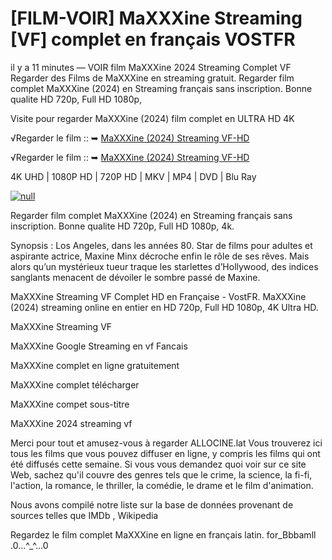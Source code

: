 # [FILM-VOIR] MaXXXine Streaming [VF] complet en français VOSTFR

il y a 11 minutes — VOIR film MaXXXine 2024 Streaming Complet VF Regarder des Films de MaXXXine en streaming gratuit. Regarder film complet MaXXXine (2024) en Streaming français sans inscription. Bonne qualite HD 720p, Full HD 1080p,

Visite pour regarder MaXXXine (2024) film complet en ULTRA HD 4K

√Regarder le film :: ➥ [MaXXXine (2024) Streaming VF-HD](https://maxstream-best.blogspot.com/2024/07/maxxxinevf.html)

√Regarder le film :: ➥ [MaXXXine (2024) Streaming VF-HD](https://maxstream-best.blogspot.com/2024/07/maxxxinevf.html)

4K UHD | 1080P HD | 720P HD | MKV | MP4 | DVD | Blu Ray

[![null](https://static.wixstatic.com/media/855a25_043b5abeb4ae4d35ac003198e7fe56ed~mv2.gif)](https://maxstream-best.blogspot.com/2024/07/maxxxinevf.html)


Regarder film complet MaXXXine (2024) en Streaming français sans inscription. Bonne qualite HD 720p, Full HD 1080p, 4k.

Synopsis : Los Angeles, dans les années 80. Star de films pour adultes et aspirante actrice, Maxine Minx décroche enfin le rôle de ses rêves. Mais alors qu’un mystérieux tueur traque les starlettes d’Hollywood, des indices sanglants menacent de dévoiler le sombre passé de Maxine.

MaXXXine Streaming VF Complet HD en Française - VostFR. MaXXXine (2024) streaming online en entier en HD 720p, Full HD 1080p, 4K Ultra HD.

MaXXXine Streaming VF

MaXXXine Google Streaming en vf Fancais

MaXXXine complet en ligne gratuitement

MaXXXine complet télécharger

MaXXXine compet sous-titre

MaXXXine 2024 streaming vf

Merci pour tout et amusez-vous à regarder ALLOCINE.lat Vous trouverez ici tous les films que vous pouvez diffuser en ligne, y compris les films qui ont été diffusés cette semaine. Si vous vous demandez quoi voir sur ce site Web, sachez qu'il couvre des genres tels que le crime, la science, la fi-fi, l'action, la romance, le thriller, la comédie, le drame et le film d'animation.

Nous avons compilé notre liste sur la base de données provenant de sources telles que IMDb , Wikipedia

Regardez le film complet MaXXXine en ligne en français latin. for_Bbbamll .0...^_^...0
